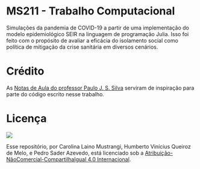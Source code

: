 # MS211 - Trabalho Computacional

Simulações da pandemia de COVID-19 a partir de uma implementação do modelo epidemiológico SEIR na linguagem de programação Julia. Isso foi feito com o propósito de avaliar a eficácia do isolamento social como política de mitigação da crise sanitária em diversos cenários.

# Crédito

As [Notas de Aula do professor Paulo J. S. Silva](https://github.com/pjssilva/ms211/blob/master/README.md) serviram de inspiração para parte do código escrito nesse trabalho.

# Licença

[![](https://i.creativecommons.org/l/by-nc-sa/4.0/88x31.png)](https://creativecommons.org/licenses/by-nc-sa/4.0/deed.pt_BR)

Esse repositório, por Carolina Laino Mustrangi, Humberto Vinícius Queiroz de Melo, e Pedro Sader Azevedo, está licenciado sob a [Atribuição-NãoComercial-CompartilhaIgual 4.0 Internacional](https://creativecommons.org/licenses/by-nc-sa/4.0/deed.pt_BR).
